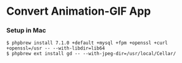Convert Animation-GIF App
=======================
### Setup in Mac
```
$ phpbrew install 7.1.0 +default +mysql +fpm +openssl +curl +openssl=/usr -- --with-libdir=lib64
$ phpbrew ext install gd -- --with-jpeg-dir=/usr/local/Cellar/
```